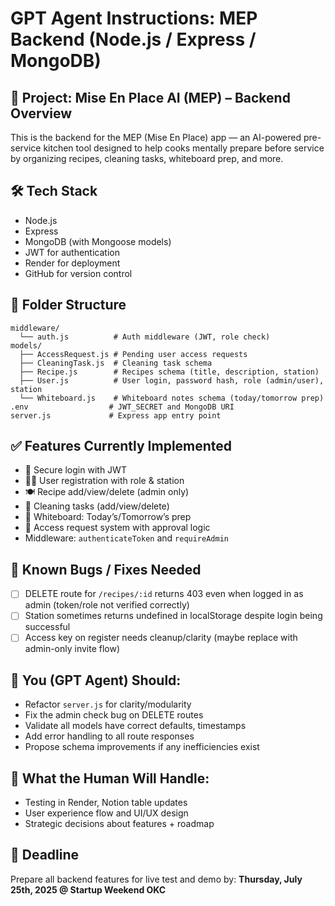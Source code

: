 
# GPT Agent Instructions: MEP Backend (Node.js / Express / MongoDB)

## 🧠 Project: Mise En Place AI (MEP) – Backend Overview

This is the backend for the MEP (Mise En Place) app — an AI-powered pre-service kitchen tool designed to help cooks mentally prepare before service by organizing recipes, cleaning tasks, whiteboard prep, and more.

## 🛠️ Tech Stack
- Node.js
- Express
- MongoDB (with Mongoose models)
- JWT for authentication
- Render for deployment
- GitHub for version control

## 📁 Folder Structure
```
middleware/
  └── auth.js          # Auth middleware (JWT, role check)
models/
  ├── AccessRequest.js # Pending user access requests
  ├── CleaningTask.js  # Cleaning task schema
  ├── Recipe.js        # Recipes schema (title, description, station)
  ├── User.js          # User login, password hash, role (admin/user), station
  └── Whiteboard.js    # Whiteboard notes schema (today/tomorrow prep)
.env                  # JWT_SECRET and MongoDB URI
server.js             # Express app entry point
```

## ✅ Features Currently Implemented
- 🔐 Secure login with JWT
- 🧑‍🍳 User registration with role & station
- 🍽 Recipe add/view/delete (admin only)
- 🧽 Cleaning tasks (add/view/delete)
- 🧠 Whiteboard: Today’s/Tomorrow’s prep
- 🔐 Access request system with approval logic
- Middleware: `authenticateToken` and `requireAdmin`

## 🐞 Known Bugs / Fixes Needed
- [ ] DELETE route for `/recipes/:id` returns 403 even when logged in as admin (token/role not verified correctly)
- [ ] Station sometimes returns undefined in localStorage despite login being successful
- [ ] Access key on register needs cleanup/clarity (maybe replace with admin-only invite flow)

## 🧠 You (GPT Agent) Should:
- Refactor `server.js` for clarity/modularity
- Fix the admin check bug on DELETE routes
- Validate all models have correct defaults, timestamps
- Add error handling to all route responses
- Propose schema improvements if any inefficiencies exist

## 🤖 What the Human Will Handle:
- Testing in Render, Notion table updates
- User experience flow and UI/UX design
- Strategic decisions about features + roadmap

## 🚨 Deadline
Prepare all backend features for live test and demo by:
**Thursday, July 25th, 2025 @ Startup Weekend OKC**
